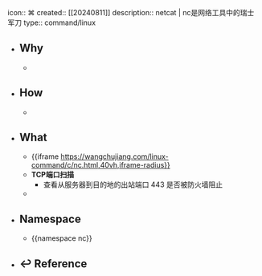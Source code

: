 icon:: ⌘
created:: [[20240811]]
description:: netcat | nc是网络工具中的瑞士军刀
type:: command/linux

- ## Why
  -
- ## How
  -
- ## What
  - {{iframe https://wangchujiang.com/linux-command/c/nc.html,40vh,iframe-radius}}
  - **TCP端口扫描**
    - 查看从服务器到目的地的出站端口 443 是否被防火墙阻止
  -
- ## Namespace
  - {{namespace nc}}
- ## ↩ Reference